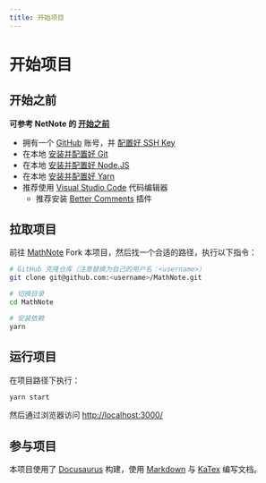 ```yaml
---
title: 开始项目
---
```


# 开始项目

## 开始之前

**可参考 NetNote 的 [开始之前](https://note.yueplus.ink/start/start.html)**

- 拥有一个 [GitHub](https://github.com/) 账号，并 [配置好 SSH Key](https://note.yueplus.ink/start/start.html#github)
- 在本地 [安装并配置好 Git](https://note.yueplus.ink/start/start.html#%E6%9C%AC%E5%9C%B0%E5%AE%89%E8%A3%85-git)
- 在本地 [安装并配置好 Node.JS](https://note.yueplus.ink/start/start.html#%E6%9C%AC%E5%9C%B0%E5%AE%89%E8%A3%85-nodejs)
- 在本地 [安装并配置好 Yarn](https://note.yueplus.ink/start/start.html#%E6%9C%AC%E5%9C%B0%E5%AE%89%E8%A3%85-yarn)
- 推荐使用 [Visual Studio Code](https://note.yueplus.ink/start/use_VScode/#%E4%B8%8B%E8%BD%BD%E5%AE%89%E8%A3%85)
  代码编辑器
  + 推荐安装 [Better Comments](https://marketplace.visualstudio.com/items?itemName=aaron-bond.better-comments)
    插件

## 拉取项目

前往 [MathNote](https://github.com/Yue-plus/MathNote) Fork 本项目，然后找一个合适的路径，执行以下指令：

```bash
# GitHub 克隆仓库（注意替换为自己的用户名：<username>）
git clone git@github.com:<username>/MathNote.git

# 切换目录
cd MathNote

# 安装依赖
yarn
```

## 运行项目

在项目路径下执行：

```bash
yarn start
```

然后通过浏览器访问 <http://localhost:3000/>

## 参与项目

本项目使用了 [Docusaurus](https://docusaurus.io/zh-CN/) 构建，使用
[Markdown](https://note.yueplus.ink/start/markdown.html) 与
[KaTex](https://katex.org/docs/supported.html) 编写文档。